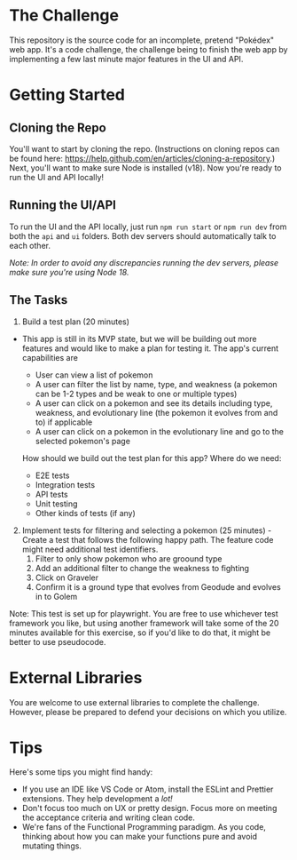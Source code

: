 # The Challenge

This repository is the source code for an incomplete, pretend "Pokédex" web app. It's a code challenge, the challenge being to finish the web app by implementing a few last minute major features in the UI and API.

# Getting Started

## Cloning the Repo

You'll want to start by cloning the repo. (Instructions on cloning repos can be found here: https://help.github.com/en/articles/cloning-a-repository.) Next, you'll want to make sure Node is installed (v18). Now you're ready to run the UI and API locally!

## Running the UI/API

To run the UI and the API locally, just run `npm run start` or `npm run dev` from both the `api` and `ui` folders. Both dev servers should automatically talk to each other.

_Note: In order to avoid any discrepancies running the dev servers, please make sure you're using Node 18._

## The Tasks

1. Build a test plan (20 minutes)
- This app is still in its MVP state, but we will be building out more features and would like to make a plan for testing it. The app's current capabilities are
   - User can view a list of pokemon
   - A user can filter the list by name, type, and weakness (a pokemon can be 1-2 types and be weak to one or multiple types)
   - A user can click on a pokemon and see its details including type, weakness, and evolutionary line (the pokemon it evolves from and to) if applicable
   - A user can click on a pokemon in the evolutionary line and go to the selected pokemon's page

   How should we build out the test plan for this app? Where do we need:
   - E2E tests
   - Integration tests
   - API tests
   - Unit testing
   - Other kinds of tests (if any)

2. Implement tests for filtering and selecting a pokemon (25 minutes) - Create a test that follows the following happy path. The feature code might need additional test identifiers. 
   1. Filter to only show pokemon who are groound type
   2. Add an additional filter to change the weakness to fighting
   3. Click on Graveler
   4. Confirm it is a ground type that evolves from Geodude and evolves in to Golem

Note: This test is set up for playwright. You are free to use whichever test framework you like, but using another framework will take some of the 20 minutes available for this exercise, so if you'd like to do that, it might be better to use pseudocode.

# External Libraries

You are welcome to use external libraries to complete the challenge. However, please be prepared to defend your decisions on which you utilize.

# Tips

Here's some tips you might find handy:

- If you use an IDE like VS Code or Atom, install the ESLint and Prettier extensions. They help development a _lot!_
- Don't focus too much on UX or pretty design. Focus more on meeting the acceptance criteria and writing clean code.
- We're fans of the Functional Programming paradigm. As you code, thinking about how you can make your functions pure and avoid mutating things.
